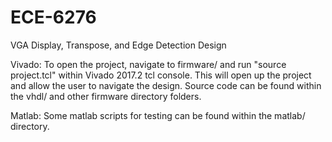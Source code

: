 # ECE-6276
VGA Display, Transpose, and Edge Detection Design

Vivado: To open the project, navigate to firmware/ and run "source project.tcl" within Vivado 2017.2 tcl console. This will open up the project and allow the user to navigate the design. Source code can be found within the vhdl/ and other firmware directory folders.

Matlab: Some matlab scripts for testing can be found within the matlab/ directory.

